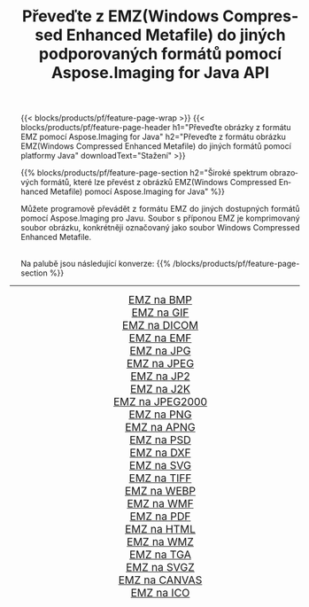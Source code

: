 ﻿---
title: Převeďte z EMZ(Windows Compressed Enhanced Metafile) do jiných podporovaných formátů pomocí Aspose.Imaging for Java API 
weight: 3920
url: /cs/java/conversion/from/emz 
lang: cs
langdirlevel: 2
locales: zh-hans,ja,it,ru,de,es,fr,nl,id,lt,pl,pt,vi,tr,ko,zh-hant,ar,hi,th,sv,cs,uk,he
description: Aspose.Imaging lze snadno převést z formátu EMZ(Windows Compressed Enhanced Metafile) do jiných formátů pomocí platformy Java
---

{{< blocks/products/pf/feature-page-wrap >}}
{{< blocks/products/pf/feature-page-header h1="Převeďte obrázky z formátu EMZ pomocí Aspose.Imaging for Java" h2="Převeďte z formátu obrázku EMZ(Windows Compressed Enhanced Metafile) do jiných formátů pomocí platformy Java" downloadText="Stažení" >}}


{{% blocks/products/pf/feature-page-section  h2="Široké spektrum obrazových formátů, které lze převést z obrázků EMZ(Windows Compressed Enhanced Metafile) pomocí Aspose.Imaging for Java" %}}
<p align=justify>Můžete programově převádět z formátu EMZ do jiných dostupných formátů pomocí
Aspose.Imaging pro Javu. Soubor s příponou EMZ je komprimovaný soubor obrázku, konkrétněji označovaný jako soubor Windows Compressed Enhanced Metafile.</p>
<br/>
Na palubě jsou následující konverze:
{{% /blocks/products/pf/feature-page-section %}}
<div class="container-fluid productfamilypage bg-gray">
    <div class="convertypes bg-gray agp-content section">
        <div class="container">
		<hr style="margin-left:-20px;"/>
		<div class="row other-converters" style="gap: 10px;font-size: 19px;text-align:center;">
		    <div class='col-md-2 other-converter remove-lp remove-rp'><a href="/imaging/cs/java/conversion/emz-to-bmp" style="padding:15px;">EMZ na BMP</a></div><div class='col-md-2 other-converter remove-lp remove-rp'><a href="/imaging/cs/java/conversion/emz-to-gif" style="padding:15px;">EMZ na GIF</a></div><div class='col-md-2 other-converter remove-lp remove-rp'><a href="/imaging/cs/java/conversion/emz-to-dicom" style="padding:15px;">EMZ na DICOM</a></div><div class='col-md-2 other-converter remove-lp remove-rp'><a href="/imaging/cs/java/conversion/emz-to-emf" style="padding:15px;">EMZ na EMF</a></div><div class='col-md-2 other-converter remove-lp remove-rp'><a href="/imaging/cs/java/conversion/emz-to-jpg" style="padding:15px;">EMZ na JPG</a></div><div class='col-md-2 other-converter remove-lp remove-rp'><a href="/imaging/cs/java/conversion/emz-to-jpeg" style="padding:15px;">EMZ na JPEG</a></div><div class='col-md-2 other-converter remove-lp remove-rp'><a href="/imaging/cs/java/conversion/emz-to-jp2" style="padding:15px;">EMZ na JP2</a></div><div class='col-md-2 other-converter remove-lp remove-rp'><a href="/imaging/cs/java/conversion/emz-to-j2k" style="padding:15px;">EMZ na J2K</a></div><div class='col-md-2 other-converter remove-lp remove-rp'><a href="/imaging/cs/java/conversion/emz-to-jpeg2000" style="padding:15px;">EMZ na JPEG2000</a></div><div class='col-md-2 other-converter remove-lp remove-rp'><a href="/imaging/cs/java/conversion/emz-to-png" style="padding:15px;">EMZ na PNG</a></div><div class='col-md-2 other-converter remove-lp remove-rp'><a href="/imaging/cs/java/conversion/emz-to-apng" style="padding:15px;">EMZ na APNG</a></div><div class='col-md-2 other-converter remove-lp remove-rp'><a href="/imaging/cs/java/conversion/emz-to-psd" style="padding:15px;">EMZ na PSD</a></div><div class='col-md-2 other-converter remove-lp remove-rp'><a href="/imaging/cs/java/conversion/emz-to-dxf" style="padding:15px;">EMZ na DXF</a></div><div class='col-md-2 other-converter remove-lp remove-rp'><a href="/imaging/cs/java/conversion/emz-to-svg" style="padding:15px;">EMZ na SVG</a></div><div class='col-md-2 other-converter remove-lp remove-rp'><a href="/imaging/cs/java/conversion/emz-to-tiff" style="padding:15px;">EMZ na TIFF</a></div><div class='col-md-2 other-converter remove-lp remove-rp'><a href="/imaging/cs/java/conversion/emz-to-webp" style="padding:15px;">EMZ na WEBP</a></div><div class='col-md-2 other-converter remove-lp remove-rp'><a href="/imaging/cs/java/conversion/emz-to-wmf" style="padding:15px;">EMZ na WMF</a></div><div class='col-md-2 other-converter remove-lp remove-rp'><a href="/imaging/cs/java/conversion/emz-to-pdf" style="padding:15px;">EMZ na PDF</a></div><div class='col-md-2 other-converter remove-lp remove-rp'><a href="/imaging/cs/java/conversion/emz-to-html" style="padding:15px;">EMZ na HTML</a></div><div class='col-md-2 other-converter remove-lp remove-rp'><a href="/imaging/cs/java/conversion/emz-to-wmz" style="padding:15px;">EMZ na WMZ</a></div><div class='col-md-2 other-converter remove-lp remove-rp'><a href="/imaging/cs/java/conversion/emz-to-tga" style="padding:15px;">EMZ na TGA</a></div><div class='col-md-2 other-converter remove-lp remove-rp'><a href="/imaging/cs/java/conversion/emz-to-svgz" style="padding:15px;">EMZ na SVGZ</a></div><div class='col-md-2 other-converter remove-lp remove-rp'><a href="/imaging/cs/java/conversion/emz-to-canvas" style="padding:15px;">EMZ na CANVAS</a></div><div class='col-md-2 other-converter remove-lp remove-rp'><a href="/imaging/cs/java/conversion/emz-to-ico" style="padding:15px;">EMZ na ICO</a></div>
                </div>
        </div>
    </div>
</div>
<br/>

